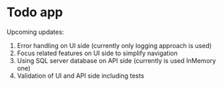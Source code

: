 # Todo app
Upcoming updates:
1. Error handling on UI side (currently only logging approach is used)
2. Focus related features on UI side to simplify navigation
3. Using SQL server database on API side (currently is used InMemory one)
4. Validation of UI and API side including tests
